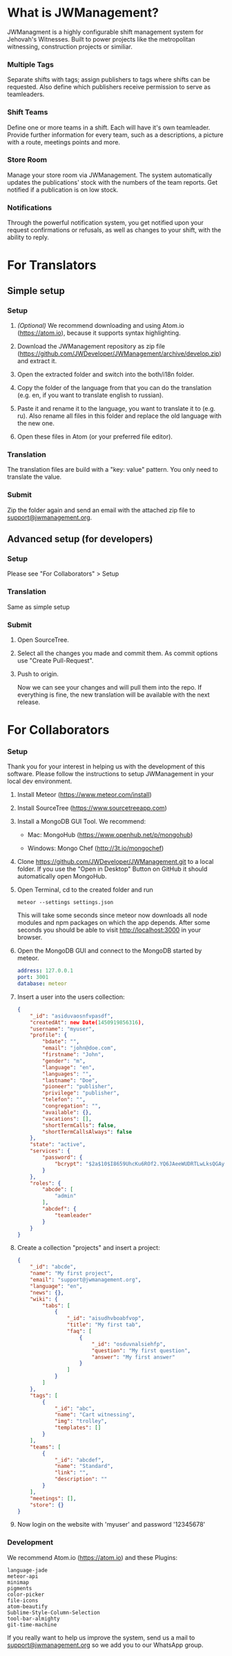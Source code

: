 # What is JWManagement?

JWManagment is a highly configurable shift management system for Jehovah's Witnesses.
Built to power projects like the metropolitan witnessing, construction projects or similiar.

### Multiple Tags

Separate shifts with tags; assign publishers to tags where shifts can be requested. Also define which publishers receive permission to serve as teamleaders.

### Shift Teams

Define one or more teams in a shift. Each will have it's own teamleader. Provide further information for every team, such as a descriptions, a picture with a route, meetings points and more.

### Store Room

Manage your store room via JWManagement. The system automatically updates the publications' stock with the numbers of the team reports. Get notified if a publication is on low stock.

### Notifications

Through the powerful notification system, you get notified upon your request confirmations or refusals, as well as changes to your shift, with the ability to reply.

# For Translators

## Simple setup

### Setup

1. _(Optional)_ We recommend downloading and using Atom.io (https://atom.io), because it supports syntax highlighting.

2. Download the JWManagement repository as zip file (https://github.com/JWDeveloper/JWManagement/archive/develop.zip) and extract it.

3. Open the extracted folder and switch into the both/i18n folder.

4. Copy the folder of the language from that you can do the translation (e.g. en, if you want to translate english to russian).

5. Paste it and rename it to the language, you want to translate it to (e.g. ru).
	Also rename all files in this folder and replace the old language with the new one.

6. Open these files in Atom (or your preferred file editor).

### Translation

The translation files are build with a "key: value" pattern.
You only need to translate the value.

### Submit

Zip the folder again and send an email with the attached zip file to support@jwmanagement.org.


## Advanced setup (for developers)

### Setup

Please see "For Collaborators" > Setup

### Translation

Same as simple setup

### Submit

1. Open SourceTree.

2. Select all the changes you made and commit them. As commit options use "Create Pull-Request".

3. Push to origin.

	Now we can see your changes and will pull them into the repo.
	If everything is fine, the new translation will be available with the next release.


# For Collaborators

### Setup

Thank you for your interest in helping us with the development of this software.
Please follow the instructions to setup JWManagement in your local dev environment.

1. Install Meteor (https://www.meteor.com/install)

2. Install SourceTree (https://www.sourcetreeapp.com)

3. Install a MongoDB GUI Tool. We recommend:	
	
	- Mac: MongoHub (https://www.openhub.net/p/mongohub)

	- Windows: Mongo Chef (http://3t.io/mongochef)

4. Clone https://github.com/JWDeveloper/JWManagement.git to a local folder. If you use the "Open in Desktop" Button on GitHub it should automatically open MongoHub.

5. Open Terminal, cd to the created folder and run

	```shell
	meteor --settings settings.json
	```

	This will take some seconds since meteor now downloads all node modules and npm packages on which the app depends.
	After some seconds you should be able to visit [http://localhost:3000](http://localhost:3000) in your browser.

6. Open the MongoDB GUI and connect to the MongoDB started by meteor.

	```yaml
	address: 127.0.0.1
	port: 3001
	database: meteor
	```
		
7. Insert a user into the users collection:

	```json
	{
		"_id": "asiduvaosnfvpasdf",
		"createdAt": new Date(1450919856316),
		"username": "myuser",
		"profile": {
			"bdate": "",
			"email": "john@doe.com",
			"firstname": "John",
			"gender": "m",
			"language": "en",
			"languages": "",
			"lastname": "Doe",
			"pioneer": "publisher",
			"privilege": "publisher",
			"telefon": "",
			"congregation": "",
			"available": {},
			"vacations": [],
			"shortTermCalls": false,
			"shortTermCallsAlways": false
		},
		"state": "active",
		"services": {
			"password": {
				"bcrypt": "$2a$10$I8659UhcKu6ROf2.YQ6JAeeWUDRTLwLksQGAyAr2A8dTeEYUTNMmK"
			}
		},
		"roles": {
			"abcde": [
				"admin"
			],
			"abcdef": {
				"teamleader"
			}
		}
	}
	```

8. Create a collection "projects" and insert a project:

	```json
	{
		"_id": "abcde",
		"name": "My first project",
		"email": "support@jwmanagement.org",
		"language": "en",
		"news": {},
		"wiki": {
			"tabs": [
				{
					"_id": "aisudhvboabfvop",
					"title": "My first tab",
					"faq": [
						{
							"_id": "osduvnalsiehfp",
							"question": "My first question",
							"answer": "My first answer"
						}
					]
				}
			]
		},
		"tags": [
			{
				"_id": "abc",
				"name": "Cart witnessing",
				"img": "trolley",
				"templates": []
			}
		],
		"teams": [
			{
				"_id": "abcdef",
				"name": "Standard",
				"link": "",
				"description": ""
			}
		],
		"meetings": [],
		"store": {}
	}
	```

9. Now login on the website with 'myuser' and password '12345678'

### Development

We recommend Atom.io (https://atom.io) and these Plugins:

	language-jade
	meteor-api
	minimap
	pigments
	color-picker
	file-icons
	atom-beautify
	Sublime-Style-Column-Selection
	tool-bar-almighty
	git-time-machine

If you really want to help us improve the system, send us a mail to support@jwmanagement.org so we add you to our WhatsApp group.
